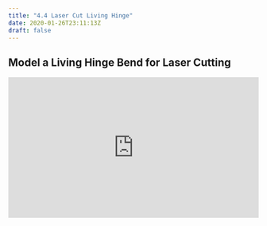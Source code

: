 ```yaml
---
title: "4.4 Laser Cut Living Hinge"
date: 2020-01-26T23:11:13Z
draft: false
---
```


<div class="video-card">

## Model a Living Hinge Bend for Laser Cutting

<div class="youtube-box" style="position: relative; width: 100%; height: 0px; padding-top: 56.25%;"><iframe class="youtube-iframe" style="position: absolute; top: 0; bottom: 0; left: 0; width: 100%; height: 100%; border: 0; z-index: 1;" src="https://www.youtube.com/embed/nt-44j15xeI?rel=0" width="560" height="315" frameborder="0" allowfullscreen="allowfullscreen"></iframe></div>

</div>
